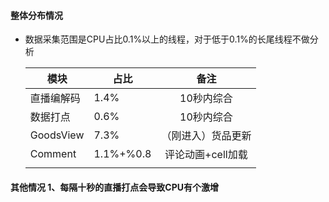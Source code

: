 #### 整体分布情况 

* 数据采集范围是CPU占比0.1%以上的线程，对于低于0.1%的长尾线程不做分析 

  | 模块       | 占比      |        备注        |
  | ---------- | --------- | :----------------: |
  | 直播编解码 | 1.4%      |     10秒内综合     |
  | 数据打点   | 0.6%      |     10秒内综合     |
  | GoodsView  | 7.3%      | （刚进入）货品更新 |
  | Comment    | 1.1%+%0.8 | 评论动画+cell加载  |
  |            |           |                    |

  

#### 其他情况 1、每隔十秒的直播打点会导致CPU有个激增